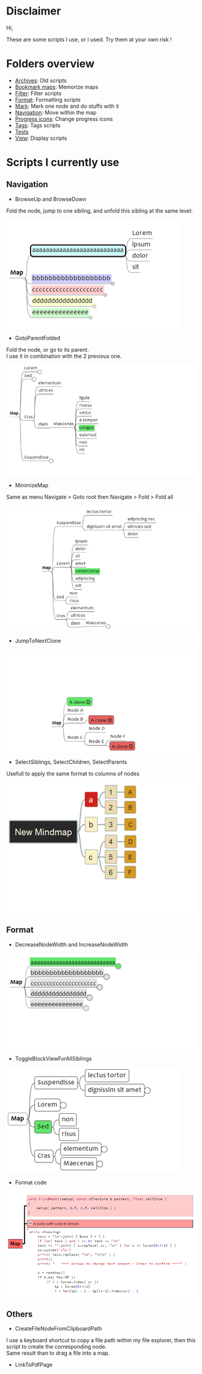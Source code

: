 # Disclaimer

Hi,

These are some scripts I use, or I used. Try them at your own risk !

# Folders overview

- [Archives](Archives): Old scripts
- [Bookmark maps](Bookmark%20maps): Memorize maps
- [Filter](Filter): Filter scripts
- [Format](Format): Formatting scripts
- [Mark](Mark): Mark one node and do stuffs with it
- [Navigation](Navigation): Move within the map
- [Progress icons](Progress%20icons): Change progress icons
- [Tags](Tags): Tags scripts
- [Tests](Tests)
- [View](View): Display scripts

# Scripts I currently use

## Navigation

- BrowseUp and BrowseDown

Fold the node, jump to one sibling, and unfold this sibling at the same level:

![demo](Navigation/BrowseUpDown.gif)

- GotoParentFolded

Fold the node, or go to its parent.  
I use it in combination with the 2 previous one.

![demo](Navigation/GotoParentFolded.gif)

- MinimizeMap

Same as menu Navigate > Goto root then Navigate > Fold > Fold all

![demo](Navigation/MinimizeMap.gif)


- JumpToNextClone

![demo](Navigation/JumpToNextClone.gif)

- SelectSiblings, SelectChildren, SelectParents

Usefull to apply the same format to columns of nodes

![demo](Navigation/all-siblings-parents-children.gif)

## Format

- DecreaseNodeWidth and IncreaseNodeWidth

![demo](Format/IncreaseDecreaseNodeWidth.gif)

- ToggleBlockViewForAllSiblings

![demo](Format/ToggleBlockViewForAllSiblings.gif)

- Format code

![demo](Format/FormatCode/example.png)

## Others

- CreateFileNodeFromClipboardPath

I use a keyboard shortcut to copy a file path within my file explorer, then this script to create the corresponding node.  
Same result than to drag a file into a map.

- LinkToPdfPage
